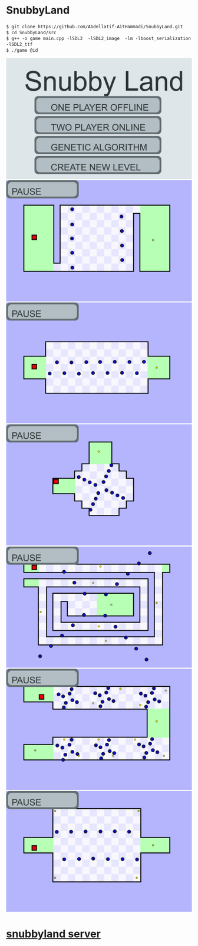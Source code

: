 # SnubbyLand


```
$ git clone https://github.com/Abdellatif-AitHammadi/SnubbyLand.git
$ cd SnubbyLand/src
$ g++ -o game main.cpp -lSDL2  -lSDL2_image  -lm -lboost_serialization -lSDL2_ttf 
$ ./game @id
```

![index](images/index.png)
![level 1](levels/1.png)
![level 2](levels/2.png)
![level 3](levels/3.png)
![level 4](levels/4.png)
![level 5](levels/5.png)
![level 6](levels/6.png)
<!-- ![level 7](levels/7.png)
![level 8](levels/8.png)
![level 9](levels/9.png)
 -->

# [snubbyland server](http://snubbyland.herokuapp.com/api)
